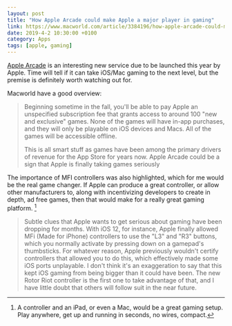```yaml
---
layout: post 
title: "How Apple Arcade could make Apple a major player in gaming" 
link: https://www.macworld.com/article/3384196/how-apple-arcade-could-make-apple-a-major-player-in-gaming.html
date: 2019-4-2 10:30:00 +0100
category: Apps
tags: [apple, gaming]
---
```


[Apple Arcade][aarcade] is an interesting new service due to be launched this year by Apple. Time will tell if it can take iOS/Mac gaming to the next level, but the premise is definitely worth watching out for. 

Macworld have a good overview:

>Beginning sometime in the fall, you'll be able to pay Apple an unspecified subscription fee that grants access to around 100 "new and exclusive" games. None of the games will have in-app purchases, and they will only be playable on iOS devices and Macs. All of the games will be accessible offline.
>
>This is all smart stuff as games have been among the primary drivers of revenue for the App Store for years now. Apple Arcade could be a sign that Apple is finally taking games seriously

The importance of MFI controllers was also highlighted, which for me would be the real game changer. If Apple can produce a great controller, or allow other manufacturers to, along with incentivizing developers to create in depth, ad free games, then that would make for a really great gaming platform. [^1]

>Subtle clues that Apple wants to get serious about gaming have been dropping for months. With iOS 12, for instance, Apple finally allowed MFi (Made for iPhone) controllers to use the "L3" and "R3" buttons, which you normally activate by pressing down on a gamepad's thumbsticks. For whatever reason, Apple previously wouldn't certify controllers that allowed you to do this, which effectively made some iOS ports unplayable. I don't think it's an exaggeration to say that this kept iOS gaming from being bigger than it could have been. The new Rotor Riot controller is the first one to take advantage of that, and I have little doubt that others will follow suit in the near future.

[^1]: A controller and an iPad, or even a Mac, would be a great gaming setup. Play anywhere, get up and running in seconds, no wires, compact. 

[aarcade]:https://www.apple.com/ie/apple-arcade/
